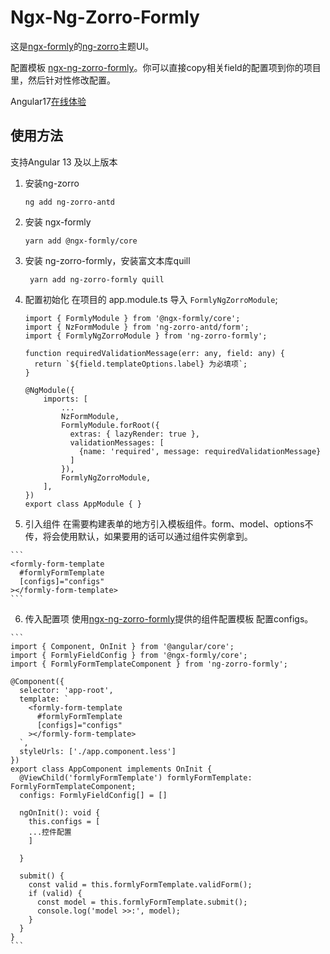 # Ngx-Ng-Zorro-Formly

这是[ngx-formly](https://github.com/ngx-formly/ngx-formly)的[ng-zorro](https://ng.ant.design/docs/introduce/zh)主题UI。

配置模板 [ngx-ng-zorro-formly](https://zzhimin.github.io/ngx-ng-zorro-formly/)。你可以直接copy相关field的配置项到你的项目里，然后针对性修改配置。

Angular17[在线体验](https://stackblitz.com/edit/stackblitz-starters-cam7js?file=src%2Fmain.ts)

## 使用方法
  支持Angular 13 及以上版本

1. 安装ng-zorro
    ```
    ng add ng-zorro-antd
    ```
2. 安装 ngx-formly
    ```
    yarn add @ngx-formly/core
    ```
3. 安装 ng-zorro-formly，安装富文本库quill
   ```
    yarn add ng-zorro-formly quill
   ```


4. 配置初始化
   在项目的 app.module.ts 导入 `FormlyNgZorroModule`;
    ```
    import { FormlyModule } from '@ngx-formly/core';
    import { NzFormModule } from 'ng-zorro-antd/form';
    import { FormlyNgZorroModule } from 'ng-zorro-formly';

    function requiredValidationMessage(err: any, field: any) {
      return `${field.templateOptions.label} 为必填项`;
    }

    @NgModule({
        imports: [
            ...
            NzFormModule,
            FormlyModule.forRoot({ 
              extras: { lazyRender: true },
              validationMessages: [
                {name: 'required', message: requiredValidationMessage}
              ]
            }),
            FormlyNgZorroModule,
        ],
    })
    export class AppModule { }
    ```

  5. 引入组件
    在需要构建表单的地方引入模板组件。form、model、options不传，将会使用默认，如果要用的话可以通过组件实例拿到。

    ```
    <formly-form-template 
      #formlyFormTemplate
      [configs]="configs"
    ></formly-form-template>
    ```

  6. 传入配置项
    使用[ngx-ng-zorro-formly](https://zzhimin.github.io/ngx-ng-zorro-formly/)提供的组件配置模板 配置configs。

    ```
    import { Component, OnInit } from '@angular/core';
    import { FormlyFieldConfig } from '@ngx-formly/core';
    import { FormlyFormTemplateComponent } from 'ng-zorro-formly';

    @Component({
      selector: 'app-root',
      template: `
        <formly-form-template 
          #formlyFormTemplate
          [configs]="configs"
        ></formly-form-template>
      `,
      styleUrls: ['./app.component.less']
    })
    export class AppComponent implements OnInit {
      @ViewChild('formlyFormTemplate') formlyFormTemplate: FormlyFormTemplateComponent;
      configs: FormlyFieldConfig[] = []

      ngOnInit(): void {
        this.configs = [
        ...控件配置
        ]

      }

      submit() {
        const valid = this.formlyFormTemplate.validForm();
        if (valid) {
          const model = this.formlyFormTemplate.submit();
          console.log('model >>:', model);
        }
      }
    }
    ```

